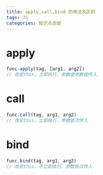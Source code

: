 ```yaml
---
title: apply,call,bind 的用法及区别
tags: JS
categories: 知识点总结
---
```


# apply
~~~js
func.apply(tag, [arg1, arg2])
// 改变this，立即执行，参数使用数组传入
~~~

<!-- more --> 

# call
~~~js
func.call(tag, arg1, arg2)
// 改变this，立即执行，参数依次传入
~~~
# bind
~~~js	
func.bind(tag, arg1, arg2)
// 改变this，不立即执行，参数依次传入
~~~